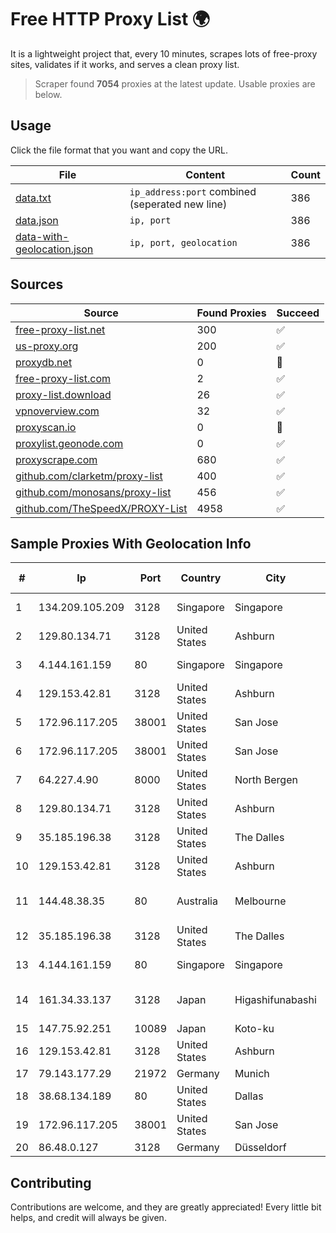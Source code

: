 
# Free HTTP Proxy List 🌍

It is a lightweight project that, every 10 minutes, scrapes lots of free-proxy sites, validates if it works, and serves a clean proxy list.


> Scraper found **7054** proxies at the latest update. Usable proxies are below.

## Usage

Click the file format that you want and copy the URL.


|File|Content|Count|
|----|-------|-----|
|[data.txt](https://raw.githubusercontent.com/themiralay/Proxy-List-World/master/data.txt)|`ip_address:port` combined (seperated new line)|386|
|[data.json](https://raw.githubusercontent.com/themiralay/Proxy-List-World/master/data.json)|`ip, port`|386|
|[data-with-geolocation.json](https://raw.githubusercontent.com/themiralay/Proxy-List-World/master/data-with-geolocation.json)|`ip, port, geolocation`|386|

## Sources

|Source|Found Proxies|Succeed|
|------|-------------|-------|
|[free-proxy-list.net](https://free-proxy-list.net)|300|✅|
|[us-proxy.org](https://www.us-proxy.org)|200|✅|
|[proxydb.net](http://proxydb.net)|0|🚫|
|[free-proxy-list.com](https://free-proxy-list.com/?page=&port=&type%5B%5D=http&type%5B%5D=https&up_time=0&search=Search)|2|✅|
|[proxy-list.download](https://www.proxy-list.download/HTTP)|26|✅|
|[vpnoverview.com](https://vpnoverview.com/privacy/anonymous-browsing/free-proxy-servers)|32|✅|
|[proxyscan.io](https://www.proxyscan.io)|0|🚫|
|[proxylist.geonode.com](https://proxylist.geonode.com/api/proxy-list?limit=300&page=1&sort_by=lastChecked&sort_type=desc&protocols=http,https)|0|✅|
|[proxyscrape.com](https://api.proxyscrape.com/v2/?request=displayproxies&protocol=http&timeout=10000&country=all&ssl=all&anonymity=all)|680|✅|
|[github.com/clarketm/proxy-list](https://raw.githubusercontent.com/clarketm/proxy-list/master/proxy-list-raw.txt)|400|✅|
|[github.com/monosans/proxy-list](https://raw.githubusercontent.com/monosans/proxy-list/main/proxies/http.txt)|456|✅|
|[github.com/TheSpeedX/PROXY-List](https://raw.githubusercontent.com/TheSpeedX/PROXY-List/master/http.txt)|4958|✅|


## Sample Proxies With Geolocation Info

|#|Ip|Port|Country|City|Internet Service Provider|
|-|--|----|-------|----|-------------------------|
|1|134.209.105.209|3128|Singapore|Singapore|DigitalOcean, LLC|
|2|129.80.134.71|3128|United States|Ashburn|Oracle Corporation|
|3|4.144.161.159|80|Singapore|Singapore|Microsoft Corporation|
|4|129.153.42.81|3128|United States|Ashburn|Oracle Corporation|
|5|172.96.117.205|38001|United States|San Jose|Zenlayer Inc|
|6|172.96.117.205|38001|United States|San Jose|Zenlayer Inc|
|7|64.227.4.90|8000|United States|North Bergen|DigitalOcean, LLC|
|8|129.80.134.71|3128|United States|Ashburn|Oracle Corporation|
|9|35.185.196.38|3128|United States|The Dalles|Google LLC|
|10|129.153.42.81|3128|United States|Ashburn|Oracle Corporation|
|11|144.48.38.35|80|Australia|Melbourne|HostRoyale Technologies Pvt Ltd|
|12|35.185.196.38|3128|United States|The Dalles|Google LLC|
|13|4.144.161.159|80|Singapore|Singapore|Microsoft Corporation|
|14|161.34.33.137|3128|Japan|Higashifunabashi|NTT PC Communications, Inc.|
|15|147.75.92.251|10089|Japan|Koto-ku|Packet Host, Inc.|
|16|129.153.42.81|3128|United States|Ashburn|Oracle Corporation|
|17|79.143.177.29|21972|Germany|Munich|Contabo GmbH|
|18|38.68.134.189|80|United States|Dallas|GTHost|
|19|172.96.117.205|38001|United States|San Jose|Zenlayer Inc|
|20|86.48.0.127|3128|Germany|Düsseldorf|Contabo GmbH|



## Contributing

Contributions are welcome, and they are greatly appreciated! Every
little bit helps, and credit will always be given.

